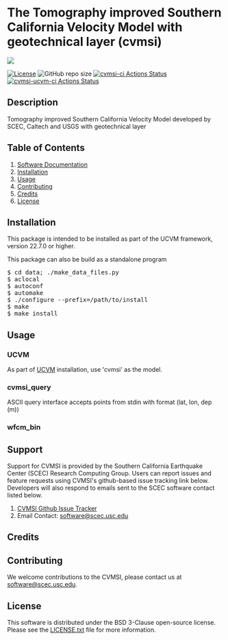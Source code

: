 # The Tomography improved Southern California Velocity Model with geotechnical layer (cvmsi)

<a href="https://github.com/sceccode/cvmsi.git"><img src="https://github.com/sceccode/cvmsi/wiki/images/cvmsi_logo.png"></a>

[![License](https://img.shields.io/badge/License-BSD_3--Clause-blue.svg)](https://opensource.org/licenses/BSD-3-Clause)
![GitHub repo size](https://img.shields.io/github/repo-size/sceccode/cvmsi)
[![cvmsi-ci Actions Status](https://github.com/SCECcode/cvmsi/workflows/cvmsi-ci/badge.svg)](https://github.com/SCECcode/cvmsi/actions)
[![cvmsi-ucvm-ci Actions Status](https://github.com/SCECcode/cvmsi/workflows/cvmsi-ucvm-ci/badge.svg)](https://github.com/SCECcode/cvmsi/actions)

## Description

Tomography improved Southern California Velocity Model developed
by SCEC, Caltech and USGS with geotechnical layer

## Table of Contents
1. [Software Documentation](https://github.com/SCECcode/cvmsi/wiki)
2. [Installation](#installation)
3. [Usage](#usage)
4. [Contributing](#contributing)
5. [Credits](#credit)
6. [License](#license)

## Installation

This package is intended to be installed as part of the UCVM framework,
version 22.7.0 or higher. 

This package can also be build as a standalone program

<pre>
$ cd data; ./make_data_files.py
$ aclocal
$ autoconf
$ automake
$ ./configure --prefix=/path/to/install
$ make
$ make install
</pre>

## Usage

### UCVM

As part of [UCVM](https://github.com/SCECcode/ucvm) installation, use 'cvmsi' as the model.

### cvmsi_query

ASCII query interface accepts points from stdin with format (lat, lon, dep (m))

### wfcm_bin

## Support
Support for CVMSI is provided by the Southern California Earthquake Center
(SCEC) Research Computing Group.  Users can report issues and feature requests
using CVMSI's github-based issue tracking link below. Developers will also
respond to emails sent to the SCEC software contact listed below.
1. [CVMSI Github Issue Tracker](https://github.com/SCECcode/cvmsi/issues)
2. Email Contact: software@scec.usc.edu

## Credits

## Contributing
We welcome contributions to the CVMSI, please contact us at software@scec.usc.edu.

## License
This software is distributed under the BSD 3-Clause open-source license.
Please see the [LICENSE.txt](LICENSE.txt) file for more information.
